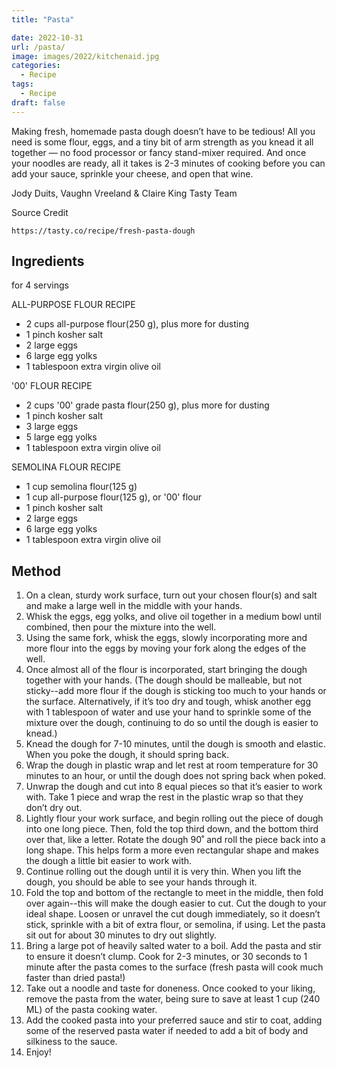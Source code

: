 ```yaml
---
title: "Pasta"

date: 2022-10-31
url: /pasta/
image: images/2022/kitchenaid.jpg
categories:
  - Recipe
tags:
  - Recipe
draft: false
---
```

Making fresh, homemade pasta dough doesn’t have to be tedious! All you need is some flour, eggs, and a tiny bit of arm strength as you knead it all together — no food processor or fancy stand-mixer required. And once your noodles are ready, all it takes is 2-3 minutes of cooking before you can add your sauce, sprinkle your cheese, and open that wine.

Jody Duits, Vaughn Vreeland & Claire King
Tasty Team
<!--more-->

Source Credit 
```
https://tasty.co/recipe/fresh-pasta-dough
```

## Ingredients

for 4 servings

ALL-PURPOSE FLOUR RECIPE

-   2 cups all-purpose flour(250 g), plus more for dusting
-   1 pinch kosher salt
-   2 large eggs
-   6 large egg yolks
-   1 tablespoon extra virgin olive oil

'00' FLOUR RECIPE

-   2 cups '00' grade pasta flour(250 g), plus more for dusting
-   1 pinch kosher salt
-   3 large eggs
-   5 large egg yolks
-   1 tablespoon extra virgin olive oil

SEMOLINA FLOUR RECIPE

-   1 cup semolina flour(125 g)
-   1 cup all-purpose flour(125 g), or '00' flour
-   1 pinch kosher salt
-   2 large eggs
-   6 large egg yolks
-   1 tablespoon extra virgin olive oil

## Method

1.  On a clean, sturdy work surface, turn out your chosen flour(s) and salt and make a large well in the middle with your hands.
2.  Whisk the eggs, egg yolks, and olive oil together in a medium bowl until combined, then pour the mixture into the well.
3.  Using the same fork, whisk the eggs, slowly incorporating more and more flour into the eggs by moving your fork along the edges of the well.
4.  Once almost all of the flour is incorporated, start bringing the dough together with your hands. (The dough should be malleable, but not sticky--add more flour if the dough is sticking too much to your hands or the surface. Alternatively, if it’s too dry and tough, whisk another egg with 1 tablespoon of water and use your hand to sprinkle some of the mixture over the dough, continuing to do so until the dough is easier to knead.)
5.  Knead the dough for 7-10 minutes, until the dough is smooth and elastic. When you poke the dough, it should spring back.
6.  Wrap the dough in plastic wrap and let rest at room temperature for 30 minutes to an hour, or until the dough does not spring back when poked.
7.  Unwrap the dough and cut into 8 equal pieces so that it’s easier to work with. Take 1 piece and wrap the rest in the plastic wrap so that they don’t dry out.
8.  Lightly flour your work surface, and begin rolling out the piece of dough into one long piece. Then, fold the top third down, and the bottom third over that, like a letter. Rotate the dough 90˚ and roll the piece back into a long shape. This helps form a more even rectangular shape and makes the dough a little bit easier to work with.
9.  Continue rolling out the dough until it is very thin. When you lift the dough, you should be able to see your hands through it.
10.  Fold the top and bottom of the rectangle to meet in the middle, then fold over again--this will make the dough easier to cut. Cut the dough to your ideal shape. Loosen or unravel the cut dough immediately, so it doesn’t stick, sprinkle with a bit of extra flour, or semolina, if using. Let the pasta sit out for about 30 minutes to dry out slightly.
11.  Bring a large pot of heavily salted water to a boil. Add the pasta and stir to ensure it doesn’t clump. Cook for 2-3 minutes, or 30 seconds to 1 minute after the pasta comes to the surface (fresh pasta will cook much faster than dried pasta!)
12.  Take out a noodle and taste for doneness. Once cooked to your liking, remove the pasta from the water, being sure to save at least 1 cup (240 ML) of the pasta cooking water.
13.  Add the cooked pasta into your preferred sauce and stir to coat, adding some of the reserved pasta water if needed to add a bit of body and silkiness to the sauce.
14.  Enjoy!

